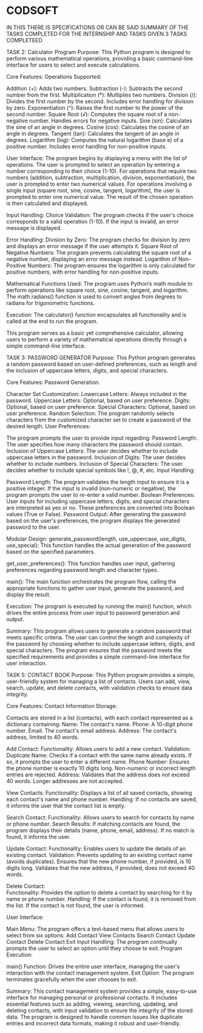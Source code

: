 # CODSOFT
IN THIS THERE IS SPECIFICATIONS OR CAN BE SAID SUMMARY OF THE TASKS COMPLETED FOR THE INTERNSHIP AND TASKS GIVEN
3 TASKS COMPLETEED

TASK 2: Calculator Program 
Purpose:
This Python program is designed to perform various mathematical operations, providing a basic command-line interface for users to select and execute calculations.

Core Features:
Operations Supported:

Addition (+): Adds two numbers.
Subtraction (-): Subtracts the second number from the first.
Multiplication (*): Multiplies two numbers.
Division (/): Divides the first number by the second. Includes error handling for division by zero.
Exponentiation (^): Raises the first number to the power of the second number.
Square Root (√): Computes the square root of a non-negative number. Handles errors for negative inputs.
Sine (sin): Calculates the sine of an angle in degrees.
Cosine (cos): Calculates the cosine of an angle in degrees.
Tangent (tan): Calculates the tangent of an angle in degrees.
Logarithm (log): Computes the natural logarithm (base e) of a positive number. Includes error handling for non-positive inputs.

User Interface:
The program begins by displaying a menu with the list of operations.
The user is prompted to select an operation by entering a number corresponding to their choice (1-10).
For operations that require two numbers (addition, subtraction, multiplication, division, exponentiation), the user is prompted to enter two numerical values.
For operations involving a single input (square root, sine, cosine, tangent, logarithm), the user is prompted to enter one numerical value.
The result of the chosen operation is then calculated and displayed.

Input Handling:
Choice Validation: The program checks if the user's choice corresponds to a valid operation (1-10). If the input is invalid, an error message is displayed.

Error Handling:
Division by Zero: The program checks for division by zero and displays an error message if the user attempts it.
Square Root of Negative Numbers: The program prevents calculating the square root of a negative number, displaying an error message instead.
Logarithm of Non-Positive Numbers: The program ensures the logarithm is only calculated for positive numbers, with error handling for non-positive inputs.

Mathematical Functions Used:
The program uses Python’s math module to perform operations like square root, sine, cosine, tangent, and logarithm.
The math.radians() function is used to convert angles from degrees to radians for trigonometric functions.

Execution:
The calculator() function encapsulates all functionality and is called at the end to run the program.

This program serves as a basic yet comprehensive calculator, allowing users to perform a variety of mathematical operations directly through a simple command-line interface.

TASK 3: PASSWORD GENERATOR
Purpose:
This Python program generates a random password based on user-defined preferences, such as length and the inclusion of uppercase letters, digits, and special characters.

Core Features:
Password Generation:

Character Set Customization:
Lowercase Letters: Always included in the password.
Uppercase Letters: Optional, based on user preference.
Digits: Optional, based on user preference.
Special Characters: Optional, based on user preference.
Random Selection:
The program randomly selects characters from the customized character set to create a password of the desired length.
User Preferences:

The program prompts the user to provide input regarding:
Password Length: The user specifies how many characters the password should contain.
Inclusion of Uppercase Letters: The user decides whether to include uppercase letters in the password.
Inclusion of Digits: The user decides whether to include numbers.
Inclusion of Special Characters: The user decides whether to include special symbols like !, @, #, etc.
Input Handling:

Password Length:
The program validates the length input to ensure it is a positive integer.
If the input is invalid (non-numeric or negative), the program prompts the user to re-enter a valid number.
Boolean Preferences:
User inputs for including uppercase letters, digits, and special characters are interpreted as yes or no.
These preferences are converted into Boolean values (True or False).
Password Output:
After generating the password based on the user's preferences, the program displays the generated password to the user.

Modular Design:
generate_password(length, use_uppercase, use_digits, use_special):
This function handles the actual generation of the password based on the specified parameters.

get_user_preferences():
This function handles user input, gathering preferences regarding password length and character types.

main():
The main function orchestrates the program flow, calling the appropriate functions to gather user input, generate the password, and display the result.

Execution:
The program is executed by running the main() function, which drives the entire process from user input to password generation and output.

Summary:
This program allows users to generate a random password that meets specific criteria. The user can control the length and complexity of the password by choosing whether to include uppercase letters, digits, and special characters. The program ensures that the password meets the specified requirements and provides a simple command-line interface for user interaction.

TASK 5: CONTACT BOOK
Purpose:
This Python program provides a simple, user-friendly system for managing a list of contacts. Users can add, view, search, update, and delete contacts, with validation checks to ensure data integrity.

Core Features:
Contact Information Storage:

Contacts are stored in a list (contacts), with each contact represented as a dictionary containing:
Name: The contact's name.
Phone: A 10-digit phone number.
Email: The contact's email address.
Address: The contact's address, limited to 40 words.

Add Contact:
Functionality: Allows users to add a new contact.
Validation:
Duplicate Name: Checks if a contact with the same name already exists. If so, it prompts the user to enter a different name.
Phone Number: Ensures the phone number is exactly 10 digits long. Non-numeric or incorrect length entries are rejected.
Address: Validates that the address does not exceed 40 words. Longer addresses are not accepted.

View Contacts:
Functionality: Displays a list of all saved contacts, showing each contact's name and phone number.
Handling:
If no contacts are saved, it informs the user that the contact list is empty.

Search Contact:
Functionality: Allows users to search for contacts by name or phone number.
Search Results:
If matching contacts are found, the program displays their details (name, phone, email, address).
If no match is found, it informs the user.

Update Contact:
Functionality: Enables users to update the details of an existing contact.
Validation:
Prevents updating to an existing contact name (avoids duplicates).
Ensures that the new phone number, if provided, is 10 digits long.
Validates that the new address, if provided, does not exceed 40 words.

Delete Contact:\
Functionality: Provides the option to delete a contact by searching for it by name or phone number.
Handling:
If the contact is found, it is removed from the list.
If the contact is not found, the user is informed.

User Interface:

Main Menu:
The program offers a text-based menu that allows users to select from six options:
Add Contact
View Contacts
Search Contact
Update Contact
Delete Contact
Exit
Input Handling:
The program continually prompts the user to select an option until they choose to exit.
Program Execution:

main() Function:
Drives the entire user interface, managing the user's interaction with the contact management system.
Exit Option: The program terminates gracefully when the user chooses to exit.

Summary:
This contact management system provides a simple, easy-to-use interface for managing personal or professional contacts. It includes essential features such as adding, viewing, searching, updating, and deleting contacts, with input validation to ensure the integrity of the stored data. The program is designed to handle common issues like duplicate entries and incorrect data formats, making it robust and user-friendly.







